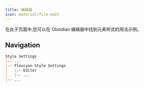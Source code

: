 ```yaml
---
title: 编辑器
icon: material/file-edit
---
```


在此子页面中,您可以在 Obsidian 编辑器中找到元素样式的用法示例。

## Navigation
```md
Style Settings
|-- ...
|-- Flexcyon Style Settings
|   |-- Editor
|   |-- ...
|-- ...
```